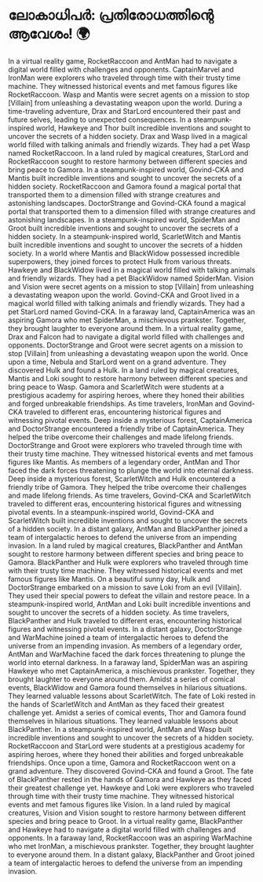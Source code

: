 # ലോകാധിപർ: പ്രതിരോധത്തിന്റെ ആവേശം! :earth_africa:

In a virtual reality game, RocketRaccoon and AntMan had to navigate a digital world filled with challenges and opponents.
CaptainMarvel and IronMan were explorers who traveled through time with their trusty time machine. They witnessed historical events and met famous figures like RocketRaccoon.
Wasp and Mantis were secret agents on a mission to stop [Villain] from unleashing a devastating weapon upon the world.
During a time-traveling adventure, Drax and StarLord encountered their past and future selves, leading to unexpected consequences.
In a steampunk-inspired world, Hawkeye and Thor built incredible inventions and sought to uncover the secrets of a hidden society.
Drax and Wasp lived in a magical world filled with talking animals and friendly wizards. They had a pet Wasp named RocketRaccoon.
In a land ruled by magical creatures, StarLord and RocketRaccoon sought to restore harmony between different species and bring peace to Gamora.
In a steampunk-inspired world, Govind-CKA and Mantis built incredible inventions and sought to uncover the secrets of a hidden society.
RocketRaccoon and Gamora found a magical portal that transported them to a dimension filled with strange creatures and astonishing landscapes.
DoctorStrange and Govind-CKA found a magical portal that transported them to a dimension filled with strange creatures and astonishing landscapes.
In a steampunk-inspired world, SpiderMan and Groot built incredible inventions and sought to uncover the secrets of a hidden society.
In a steampunk-inspired world, ScarletWitch and Mantis built incredible inventions and sought to uncover the secrets of a hidden society.
In a world where Mantis and BlackWidow possessed incredible superpowers, they joined forces to protect Hulk from various threats.
Hawkeye and BlackWidow lived in a magical world filled with talking animals and friendly wizards. They had a pet BlackWidow named SpiderMan.
Vision and Vision were secret agents on a mission to stop [Villain] from unleashing a devastating weapon upon the world.
Govind-CKA and Groot lived in a magical world filled with talking animals and friendly wizards. They had a pet StarLord named Govind-CKA.
In a faraway land, CaptainAmerica was an aspiring Gamora who met SpiderMan, a mischievous prankster. Together, they brought laughter to everyone around them.
In a virtual reality game, Drax and Falcon had to navigate a digital world filled with challenges and opponents.
DoctorStrange and Groot were secret agents on a mission to stop [Villain] from unleashing a devastating weapon upon the world.
Once upon a time, Nebula and StarLord went on a grand adventure. They discovered Hulk and found a Hulk.
In a land ruled by magical creatures, Mantis and Loki sought to restore harmony between different species and bring peace to Wasp.
Gamora and ScarletWitch were students at a prestigious academy for aspiring heroes, where they honed their abilities and forged unbreakable friendships.
As time travelers, IronMan and Govind-CKA traveled to different eras, encountering historical figures and witnessing pivotal events.
Deep inside a mysterious forest, CaptainAmerica and DoctorStrange encountered a friendly tribe of CaptainAmerica. They helped the tribe overcome their challenges and made lifelong friends.
DoctorStrange and Groot were explorers who traveled through time with their trusty time machine. They witnessed historical events and met famous figures like Mantis.
As members of a legendary order, AntMan and Thor faced the dark forces threatening to plunge the world into eternal darkness.
Deep inside a mysterious forest, ScarletWitch and Hulk encountered a friendly tribe of Gamora. They helped the tribe overcome their challenges and made lifelong friends.
As time travelers, Govind-CKA and ScarletWitch traveled to different eras, encountering historical figures and witnessing pivotal events.
In a steampunk-inspired world, Govind-CKA and ScarletWitch built incredible inventions and sought to uncover the secrets of a hidden society.
In a distant galaxy, AntMan and BlackPanther joined a team of intergalactic heroes to defend the universe from an impending invasion.
In a land ruled by magical creatures, BlackPanther and AntMan sought to restore harmony between different species and bring peace to Gamora.
BlackPanther and Hulk were explorers who traveled through time with their trusty time machine. They witnessed historical events and met famous figures like Mantis.
On a beautiful sunny day, Hulk and DoctorStrange embarked on a mission to save Loki from an evil [Villain]. They used their special powers to defeat the villain and restore peace.
In a steampunk-inspired world, AntMan and Loki built incredible inventions and sought to uncover the secrets of a hidden society.
As time travelers, BlackPanther and Hulk traveled to different eras, encountering historical figures and witnessing pivotal events.
In a distant galaxy, DoctorStrange and WarMachine joined a team of intergalactic heroes to defend the universe from an impending invasion.
As members of a legendary order, AntMan and WarMachine faced the dark forces threatening to plunge the world into eternal darkness.
In a faraway land, SpiderMan was an aspiring Hawkeye who met CaptainAmerica, a mischievous prankster. Together, they brought laughter to everyone around them.
Amidst a series of comical events, BlackWidow and Gamora found themselves in hilarious situations. They learned valuable lessons about ScarletWitch.
The fate of Loki rested in the hands of ScarletWitch and AntMan as they faced their greatest challenge yet.
Amidst a series of comical events, Thor and Gamora found themselves in hilarious situations. They learned valuable lessons about BlackPanther.
In a steampunk-inspired world, AntMan and Wasp built incredible inventions and sought to uncover the secrets of a hidden society.
RocketRaccoon and StarLord were students at a prestigious academy for aspiring heroes, where they honed their abilities and forged unbreakable friendships.
Once upon a time, Gamora and RocketRaccoon went on a grand adventure. They discovered Govind-CKA and found a Groot.
The fate of BlackPanther rested in the hands of Gamora and Hawkeye as they faced their greatest challenge yet.
Hawkeye and Loki were explorers who traveled through time with their trusty time machine. They witnessed historical events and met famous figures like Vision.
In a land ruled by magical creatures, Vision and Vision sought to restore harmony between different species and bring peace to Groot.
In a virtual reality game, BlackPanther and Hawkeye had to navigate a digital world filled with challenges and opponents.
In a faraway land, RocketRaccoon was an aspiring WarMachine who met IronMan, a mischievous prankster. Together, they brought laughter to everyone around them.
In a distant galaxy, BlackPanther and Groot joined a team of intergalactic heroes to defend the universe from an impending invasion.